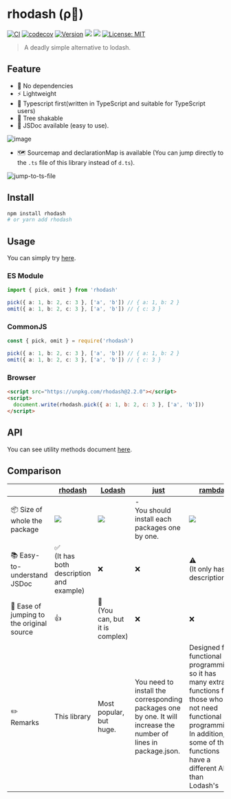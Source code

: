 # rhodash (ρ🏃)

[![CI](https://github.com/KoichiKiyokawa/rhodash/actions/workflows/ci.yml/badge.svg)](https://github.com/KoichiKiyokawa/rhodash/actions/workflows/ci.yml)
[![codecov](https://codecov.io/gh/KoichiKiyokawa/rhodash/branch/main/graph/badge.svg?token=WHSEI5ACVJ)](https://codecov.io/gh/KoichiKiyokawa/rhodash)
[![Version](https://img.shields.io/npm/v/rhodash.svg)](https://www.npmjs.com/package/rhodash)
![](https://badgen.net/bundlephobia/minzip/rhodash?cache=300)
![](https://badgen.net/npm/dt/rhodash?cache=300)
[![License: MIT](https://img.shields.io/badge/License-MIT-yellow.svg)](#)

> A deadly simple alternative to lodash.

## Feature

- 🚀 No dependencies
- ⚡️ Lightweight
- 💪 Typescript first(written in TypeScript and suitable for TypeScript users)
- 🍃 Tree shakable
- 📝 JSDoc available (easy to use).

![image](https://user-images.githubusercontent.com/40315079/135570757-ac335439-f7a5-4525-9d2b-e30d7990887f.png)

- 🗺️ Sourcemap and declarationMap is available (You can jump directly to the `.ts` file of this library instead of `d.ts`).

![jump-to-ts-file](https://user-images.githubusercontent.com/40315079/151918966-01c74eb4-c1bb-45bd-83d6-1c82b6a8e3b1.gif)

## Install

```sh
npm install rhodash
# or yarn add rhodash
```

## Usage

You can simply try [here](https://stackblitz.com/edit/typescript-ze7myy?file=index.ts).

### ES Module

```ts
import { pick, omit } from 'rhodash'

pick({ a: 1, b: 2, c: 3 }, ['a', 'b']) // { a: 1, b: 2 }
omit({ a: 1, b: 2, c: 3 }, ['a', 'b']) // { c: 3 }
```

### CommonJS

```ts
const { pick, omit } = require('rhodash')

pick({ a: 1, b: 2, c: 3 }, ['a', 'b']) // { a: 1, b: 2 }
omit({ a: 1, b: 2, c: 3 }, ['a', 'b']) // { c: 3 }
```

### Browser

```html
<script src="https://unpkg.com/rhodash@2.2.0"></script>
<script>
  document.write(rhodash.pick({ a: 1, b: 2, c: 3 }, ['a', 'b']))
</script>
```

## API

You can see utility methods document [here](https://rhodash.vercel.app/).

## Comparison

| &nbsp;                                    | [rhodash](https://github.com/KoichiKiyokawa/rhodash)          | [Lodash](https://github.com/lodash/lodash)                   | [just](https://github.com/angus-c/just)                                                                          | [rambda](https://github.com/selfrefactor/rambda)                                                                                                                                            |
| ----------------------------------------- | ------------------------------------------------------------- | ------------------------------------------------------------ | ---------------------------------------------------------------------------------------------------------------- | ------------------------------------------------------------------------------------------------------------------------------------------------------------------------------------------- |
| ️📦️ Size of whole the package            | ![](https://badgen.net/bundlephobia/minzip/rhodash?cache=300) | ![](https://badgen.net/bundlephobia/minzip/lodash?cache=300) | -<br>You should install each packages one by one.                                                                | ![](https://badgen.net/bundlephobia/minzip/rambda?cache=300)                                                                                                                                |
| 📚 Easy-to-understand JSDoc               | ✅ <br>(It has both description and example)                  | ❌                                                           | ❌                                                                                                               | :warning: <br>(It only has description)                                                                                                                                                     |
| 🦘 Ease of jumping to the original source | 👍                                                            | 🤔<br>(You can, but it is complex)                           | ❌                                                                                                               | ❌                                                                                                                                                                                          |
| :pencil2: Remarks                         | This library                                                  | Most popular, but huge.                                      | You need to install the corresponding packages one by one. It will increase the number of lines in package.json. | Designed for functional programming, so it has many extra functions for those who do not need functional programming. In addition, some of the functions have a different API than Lodash's |
